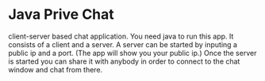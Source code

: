 # Java Prive Chat

client-server based chat application. You need java to run this app. It consists of a client and a server. A server can be started by inputing a public ip and a port. (The app will show you your public ip.) Once the server is started you can share it with anybody in order to connect to the chat window and chat from there.

